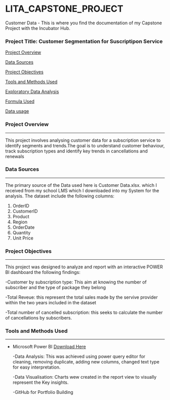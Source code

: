 # LITA_CAPSTONE_PROJECT
Customer Data - This is where you find the documentation of my Capstone Project with the Incubator Hub.  
### Project Title: Customer Segmentation for Suscriptipon Service

[Project Overview](#project-overview)

[Data Sources](#data-sources)

[Project Objectives](#project-objectives)

[Tools and Methods Used](#tools-dnd-methods-used)

[Exploratory Data Analysis](#exploratory-data-analysis)

[Formula Used](formula-used)

[Data usage](data-usage)


### Project Overview
---
This project involves analysing customer data for a subscription service to identify segments and trends.The goal is to
understand customer behaviour, track subscription types and identify key trends in cancellations and renewals

### Data Sources
---
The primary source of the Data used here is Customer Data.xlsx. which I received from my school 
LMS which I downloaded into my System for the analysis. The dataset include the following columns:

1. OrderID
2. CustomerID
3. Product
4. Region
5. OrderDate
6. Quantity
7. Unit Price
   
### Project Objectives
 ---
This project was designed to analyze and report with an interactive POWER BI dashboard the following findings:

  -Customer by subscription type: This aim at knowing the number of subscriber and the type of package they belong
 
  -Total Reveue: this represent the total sales made by the servive provider within the two years included in the dataset  
               
  -Total number of cancelled subscription: this seeks to calculate the number of cancellations by subscribers.

  ### Tools and Methods Used
   ---
- Microsoft Power BI [Download Here](https://www.microsoft.com)
    
  -Data Analysis: This was achieved using power query editor for cleaning, removing duplicate, adding new columns, changed text type
      for easy interpretation. 
     
  -Data Visualisation: Charts wew created in the report view  to visually represent the Key insights. 
    
  -GitHub for Portfolio Building
